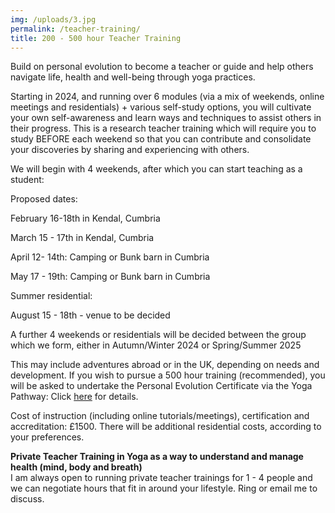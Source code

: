 ```yaml
---
img: /uploads/3.jpg
permalink: /teacher-training/
title: 200 - 500 hour Teacher Training
---
```

B﻿uild on personal evolution to become a teacher or guide and help others navigate life, health and well-being through yoga practices. 

S﻿tarting in 2024, and running over 6 modules (via a mix of weekends, online meetings and residentials) + various self-study options, you will cultivate your own self-awareness and learn ways and techniques to assist others in their progress. This is a research teacher training which will require you to study BEFORE each weekend so that you can contribute and consolidate your discoveries by sharing and experiencing with others. 

W﻿e will begin with 4 weekends, after which you can start teaching as a student: 

P﻿roposed dates:

F﻿ebruary 16-18th in Kendal, Cumbria

M﻿arch 15 - 17th in Kendal, Cumbria

A﻿pril 12- 14th: Camping or Bunk barn in Cumbria

M﻿ay 17 - 19th: Camping or Bunk barn in Cumbria

Summer residential:

A﻿ugust 15 - 18th - venue to be decided

A﻿ further 4 weekends or residentials will be decided between the group which we form, either in Autumn/Winter 2024 or Spring/Summer 2025

This may include adventures abroad or in the UK, depending on needs and development. If you wish to pursue a 500 hour training (recommended), you will be asked to undertake the Personal Evolution Certificate via the Yoga Pathway: Click [here](https://www.dropbox.com/scl/fi/yxn4cvkmrm4chqw6iq4v1/Personal-Evolution-Certificate-Yoga.pdf?rlkey=5x8zy1zofxroxqw2g043t6iid&dl=0) for details.

C﻿ost of instruction (including online tutorials/meetings), certification and accreditation: £1500. There will be additional residential costs, according to your preferences. 

**Private Teacher Training in Yoga as a way to understand and manage health (mind, body and breath)**\
I am always open to running private teacher trainings for 1 - 4 people and we can negotiate hours that fit in around your lifestyle. Ring or email me to discuss.